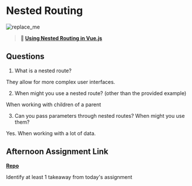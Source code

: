 # Nested Routing

![replace_me](https://codeworks.blob.core.windows.net/public/assets/img/illustrations/placeholder.svg)

> **📖 [Using Nested Routing in Vue.js](https://codeworksacademy.com/fs-student-guide/resources/wk6/04-Child-Routes)**

## Questions

1. What is a nested route?

They allow for more complex user interfaces.

2. When might you use a nested route? (other than the provided example)

When working with children of a parent

3. Can you pass parameters through nested routes? When might you use them?

Yes. When working with a lot of data.

## Afternoon Assignment Link

**[Repo](https://github.com/zachrasmussen/blog)**

Identify at least 1 takeaway from today's assignment
